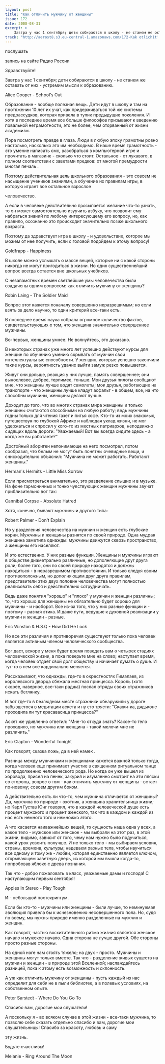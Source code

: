 ```yaml
---
layout: post
title: "Как отличить мужчину от женщины"
issue: 172
date: 2008-08-31
excerpt: >
    Завтра у нас 1 сентября; дети собираются в школу - не станем же оставать от них - устремим мысли к образованию.
track: "http://aerost8.s3.eu-central-1.amazonaws.com/172-Kak otlichit' muzhchinu ot zhenschiny.mp3"
---
```


послушать

запись на сайте Радио России

Здравствуйте!

Завтра у нас 1 сентября; дети собираются в школу - не станем же оставать от них - устремим мысли к образованию.

Alice Cooper - School's Out

Образование - вообще полезная вещь. Дети идут в школу и там на протяжении 10 лет их учат, как придерживаться той же системы предрассудков, которая привела в тупик предыдущие поколения. И хотя в последнее время все больше философов призывают к введению повальной неграмотности, это не более, чем оторванный от жизни академизм.

Пора посмотреть правде в глаза. Люди в любую эпоху грамотны ровно настолько, насколько это им необходимо. В наше время грамотность - это умение написать смс, разобраться в компьютерной игре и прочитать в магазине - сколько что стоит. Остальное - от лукавого, в полном соответствии с заветами предков: от многой премудрости многая печаль .

Поэтому действительная цель школьного образования - это совсем не насыщение учеников знаниями, а обучение их правилам игры, в которую играет все остальное взрослое

человечество.

А если в человеке действительно просыпается желание что-то узнать, то он может самостоятельно изуучить азбуку, что позволит ему набраться знаний по любому интересующему его вопросу, но, как правило, осознанно это происходит значительно позже школьного возраста.

Поэтому да здравствует игра в школу - и удовольствие, которое мы можем от нее получить, если с головой подойдем к этому вопросу!

Goldfrapp - Happiness

В школе можно услышать о массе вещей, которые ни с какой стороны никогда не могут пригодиться в жизни. Но один существеннейший вопрос всегда остается вне школьных учебиков.

С незапамятных времен светлейшие умы человечества были озадачены одним вопросом: как отличить мужчину от женщины?

Robin Laing - The Soldier Maid

Вопрос этот кажется поначалу совершенно неразрешимым; но если взять за дело научно, то один критерий все-таки есть.

В последнее время наука собрала огромное количество фактов, свидетельствующих о том, что женщина значительно совершеннее мужчины.

Во-первых, женщины умнее. Не волнуйтесь, это доказано.

В некоторых странах уже много лет успешно действуют курсы для женщин по обучению умению скрывать от мужчин свои интеллектуальные способности. У женщин, которые успешно закончили такие курсы, вероятность удачно выйти замуж резко повышается.

Живут они дольше, реакция у них лучше, память совершеннее; они вынослевее, добрее, терпимее, тоньше. Мои друзья пилоты сообщают мне, что женщины лучше водят самолеты; мои друзья, работающие на транспорте - что женщины лучше кладут асфальт - в общем, все, на что способны мужчины, женщины делают лучше.

Доходит до того, что во многих странах мира женщины и только женщины считаются способными на любую работу; ведь мужчины годны только для чтения газет и питья кофе. Кто-то из моих знакомых, путешествуя по глубокой Африке и наблюдая уклад жизни, не мог удержаться и спросил у кого-то из местных патриархов, неподвижно сидящих вдоль дороги: "Уважаемый! Вот вы всегда сидите здесь - а когда же вы работаете?"

Достойный абориген непонимающе на него посмотрел, потом сообразил, что белым не могут быть понятны очевидные вещи, и снисходительно объяснил: "Мужчина не может работать. Работают женщины."

Herman's Hermits - Little Miss Sorrow

Если присмотреться внимательно, это разделение слышно и в музыке. На фоне гармоничных и тонко чувствующих женщин мужчины звучат приблизительно вот так:

Cannibal Corpse - Absolute Hatred

Хотя, конечно, бывают мужчины и другого типа:

Robert Palmer - Don't Explain

Но у разделения человечества на мужчин и женщин есть глубокие корни. Мужчины и женщины разнятся по своей природе. Одна мудрая женщина заметила однажды: мужчины движутся сквозь пространство, а женщины его населяют.

И это естественно. У них разные функции. Женщины и мужчины играют в обществе диаметрально различные, но дополняющие друг друга роли; более того, они по своей природе находятся и должны находиться - в неразрешимом противостоянии. И только следуя своим противоположным, но дополняющим друг друга правилам, представители этих двух половин человечества могут полностью реализовать себя и действительно сотрудничать.

Ведь даже понятия "хорошо" и "плохо" у мужчин и женщин различны; то, что хорошо для женщины не обязательно будет хорошо для мужчины - и наоборот. Все из-за того, что у них разные функции и - поэтому - разная этика. И даже пути, ведущие к духовной реализации у мужчин и женщин - разные.

Eric Winston & H.S.Q - How Did He Look

Но все эти различия и противоречия существуют только пока человек является активным членом человеческого сообщества.

Бог даст, вскоре у меня будет время поведать вам о четырех стадиях человеческой жизни, а пока поверьте мне на слово; наступает время, когда человек отдает свой долг обществу и начинает думать о душе. И тут-то в нем все кардинально меняется.

Рассказывают, что однажды, где-то в окрестностях Гималаев, из королевского дворца сбежала местная принцесса. Король (хотя скорее, наверное, все-таки раджа) послал отряды своих стражников искать беглянку.

И вот где-то в безлюдном месте стражники обнаружили у дороге забывшегося в медитации аскета и ну его трясти: "Скажи-ка, дядьконе проходила ли тут красавасица принцесса?"

Аскет же удивленно ответил: "Мне-то откуда знать? Какое-то тело проходило, но мужчина или женщина - такой мелочи мне не различить."

Eric Clapton - Wonderful Tonight

Как говорят, сказка ложь, да в ней намек .

Разница между мужчинами и женщинами кажется важной только тогда, когда человек еще принимает участие в священном ритуальном танце по продолжению человеческого рода. Но когда он уже вышел из хоровода, присел на пенек, закурил и изумленно смотрит на эти пляски со стороны, вопрос о том - как отличить мужчину от женщины - встает по-новому; совсем другим боком.

А действительно есть ли что-то, чем мужчина отличается от женщины? Да, мужчина по природе - охотник, а женщина хранительница жизни; но Карл Густав Юнг говорил, что в каждой человеческой душе есть процент мужского и процент женского, так что в каждом и каждой из нас есть немного того и немножко этого.

А что касается наиважнейших вещей, то сущность наша одна у всех, а какое тело - мужское или женское - мы выбрали на этот раз, в этой жизни, видимо, зависит от того, чему нам нужно было подучиться, какой урок усвоить получше. И не только тело - мы выбираем условия, страны, времена, культуры; надеваем разные тела, чтобы научиться все одному и тому же - любви, которая единственно является ключом, открывающем заветную дверь, из которой мы вышли когда-то, попробовав яблоко с древа познания.

Так что - добро пожаловать в класс, уважаемые дамы и господа! С наступающим первым сентября!

Apples In Stereo - Play Tough

И - небольшой постскриптум.

Если бы кто-то - мужчины или женщины - были лучше, то неминуемая эволюция привела бы к исчезновению несовершенного пола. Но, судя по всему, мы нужны природе именно разделенные на мужчин и женщин.

Как говорят, частью восхитительного ритма жизния является женское начало и мужское начало. Одна сторона не лучше другой. Обе стороны просто разные стороны.

На одной ноге нам стоять тяжело; на двух - просто. Мужчины и женщины могут только вместе. Так что - разделение живых существ на мужчин и женщин - в природе этой Вселенной; наслаждайтесь разницей, пока к этому есть возможность и склонность.

А уж как отличить мужчину от женщины - пусть каждый из нас определит для себя не в пыли библиотек, а в полевых условиях, на собственном опыте.

Peter Sarstedt - Where Do You Go To

Спасибо вам, дорогие мои слушатели!

А поскольку я - во всяком случае в этой жизни - все-таки мужчина, то позволю себе сказать отдельно спасибо и вам, дорогие мои слушательницы! Спасибо за красоту, любовь и саму

эту жизнь.

Будьте счастливы!

Melanie - Ring Around The Moon
